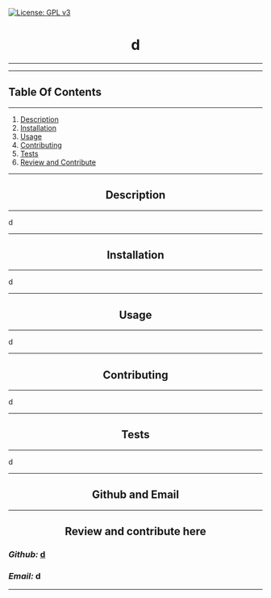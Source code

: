 
   [![License: GPL v3](https://img.shields.io/badge/License-GPLv3-blue.svg)](https://www.gnu.org/licenses/gpl-3.0)


# <div align='center'> **d** </div>

--- 

--- 

## **Table Of Contents** 

---

1. [Description](#description)
2. [Installation](#installation)
3. [Usage](#usage)
4. [Contributing](#contributing)
5. [Tests](#tests)
6. [Review and Contribute](#github)
--- 


## <div align ='center'> <a name="description"></a> **Description** </div> 

--- 

d

--- 
 
## <div align ='center'> <a name="installation"></a> **Installation** </div>
--- 
 
d

--- 

## <div align ='center'> <a name="usage"></a> **Usage** </div>

--- 

d

--- 

## <div align ='center'> <a name="contributing"></a> **Contributing** </div>

--- 

d

--- 

## <div align ='center'> <a name="tests"></a> **Tests** </div>

--- 

d

--- 

## <div align ='center'> <a name="github"></a> **Github and Email** </div>

--- 

## <div align ='center'> **Review and contribute here**</div>

### _Github:_ [d](https://github.com/d)



### _Email:_ d

--- 
